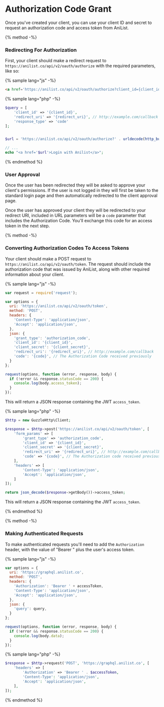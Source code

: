 # Authorization Code Grant

Once you've created your client, you can use your client ID and secret to request an authorization code and access token from AniList.


{% method -%}
### Redirecting For Authorization

First, your client should make a redirect request to `https://anilist.co/api/v2/oauth/authorize` with the required parameters, like so:

{% sample lang="js" -%}
```html
<a href='https://anilist.co/api/v2/oauth/authorize?client_id={client_id}&redirect_uri={redirect_uri}&response_type=code'>Login with AniList</a>
```

{% sample lang="php" -%}
```php
$query = [
    'client_id' => '{client_id}',
    'redirect_uri' => '{redirect_uri}', // http://example.com/callback
    'response_type' => 'code'    
];


$url = 'https://anilist.co/api/v2/oauth/authorize?' . urldecode(http_build_query($query));

// ...
echo "<a href='$url'>Login with Anilist</a>";
```

{% endmethod %}

### User Approval
Once the user has been redirected they will be asked to approve your client's permissions. 
If the user is not logged in they will first be taken to the standard login page and then automatically redirected to the client approval page.

Once the user has approved your client they will be redirected to your redirect URI, included in URL parameters will be a `code` parameter that includes the Authorization Code. 
You'll exchange this code for an access token in the next step.

{% method -%}
### Converting Authorization Codes To Access Tokens
Your client should make a POST request to `https://anilist.co/api/v2/oauth/token`. 
The request should include the authorization code that was issued by AniList, along with other required information about your client.

{% sample lang="js" -%}
```js
var request = require('request');

var options = {
  uri: 'https://anilist.co/api/v2/oauth/token',
  method: 'POST',
  headers: {
    'Content-Type': 'application/json',
    'Accept': 'application/json',
  },
  json: {
    'grant_type': 'authorization_code',
    'client_id': '{client_id}',
    'client_secret': '{client_secret}',
    'redirect_uri': '{redirect_uri}', // http://example.com/callback
    'code': '{code}', // The Authorization Code received previously
  }
};

request(options, function (error, response, body) {
  if (!error && response.statusCode == 200) {
    console.log(body.access_token);
  }
});
```
This will return a JSON response containing the JWT `access_token`.


{% sample lang="php" -%}
```php
$http = new GuzzleHttp\Client;

$response = $http->post('https://anilist.co/api/v2/oauth/token', [
    'form_params' => [
        'grant_type' => 'authorization_code',
        'client_id' => '{client_id}',
        'client_secret' => '{client_secret}',
        'redirect_uri' => '{redirect_uri}', // http://example.com/callback
        'code' => '{code}', // The Authorization code received previously
    ],
    'headers' => [
        'Content-Type': 'application/json',
        'Accept': 'application/json',
    ]
]);

return json_decode($response->getBody())->access_token;
```

This will return a JSON response containing the JWT `access_token`.

{% endmethod %}

{% method -%}

### Making Authenticated Requests

To make authenticated requests you'll need to add the `Authorization` header, with the value of "Bearer " plus the user's access token.


{% sample lang="js" -%}
```js
var options = {
  uri: 'https://graphql.anilist.co',
  method: 'POST',
  headers: {
    'Authorization': 'Bearer ' + accessToken,
    'Content-Type': 'application/json',
    'Accept': 'application/json',
  },
  json: {
    'query': query,
  }
};

request(options, function (error, response, body) {
  if (!error && response.statusCode == 200) {
    console.log(body.data);
  }
});
```

{% sample lang="php" -%}
```php
$response = $http->request('POST', 'https://graphql.anilist.co', [
    'headers' => [
        'Authorization' => 'Bearer ' . $accessToken,
        'Content-Type': 'application/json',
        'Accept': 'application/json',
    ],
]);
```
{% endmethod %}



